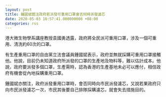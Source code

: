 ```yaml
---
layout: post
title: 鍾國斌關注政府若派發可重用口罩會否同時派發濾芯
date: 2020-05-03 16:57:41.000000000 +08:00
categories: rss
---
```


港大微生物學系講座教授袁國勇透露，政府將全民派可重用口罩，涉及一個可重用、清洗約60次的口罩。

有生產重用口罩的自由黨立法會議員鍾國斌表示，政府並無就採購可重用口罩接觸他。他說，目前仍未知道政府所派發的口罩的生產地及物料等，難以估計成本。他說，政府要派發多個口罩，生產需時，認為香港的生產基地未必可以應付，相信政府有機會從內地採購重用口罩。

鍾國斌亦關注，政府派發重用口罩時，會否同時向市民派發濾芯，又說若果政府只向市民派發濾芯一次，市民其後要自己排隊採購濾芯，就會失去措施目的。
